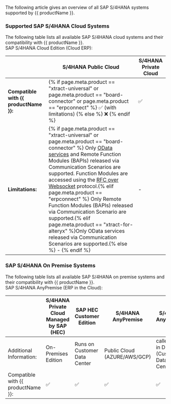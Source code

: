 
The following article gives an overview of all SAP S/4HANA systems supported by {{ productName }}.

### Supported SAP S/4HANA Cloud Systems

The following table lists all available SAP S/4HANA cloud systems and their compatibility with {{ productName }}.<br>
SAP S/4HANA Cloud Edition (Cloud ERP):

<div class="annotate" markdown>

| | S/4HANA Public Cloud | S/4HANA Private Cloud  | 
|--|---------------------------------------|-------------------------------------|
| **Compatible with {{ productName }}:**| {% if page.meta.product == "xtract-universal" or page.meta.product == "board-connector" or page.meta.product == "erpconnect" %} :white_check_mark: (with limitations)  {% else %} :x: {% endif %}  | :white_check_mark: |  
| **Limitations:**|  {% if page.meta.product == "xtract-universal" or page.meta.product == "board-connector" %} Only [OData services](../documentation/sap-connection/settings.md#source-type-odata) and Remote Function Modules (BAPIs) released via Communication Scenarios are supported. Function Modules are accessed using the [RFC over Websocket](../documentation/sap-connection/settings.md/#general) protocol.{% elif page.meta.product == "erpconnect" %} Only Remote Function Modules (BAPIs) released via Communication Scenario are supported.{% elif page.meta.product == "xtract-for-alteryx" %}Only OData services released via Communication Scenarios are supported.{% else %} - {% endif %} |   -  |  

<!---
Public Cloud {% if  page.meta.product == "yunio" %} - {% else %} Only Remote Function Modules (BAPIs) released via Communication Scenario are supported. {% endif %} |
-->

### SAP S/4HANA On Premise Systems

The following table lists all available SAP S/4HANA on premise systems and their compatibility with {{ productName }}.<br>
SAP S/4HANA AnyPremise (ERP in the Cloud):

| | S/4HANA Private Cloud <br>Managed by SAP (HEC) | SAP HEC Customer Edition | S/4HANA AnyPremise  | S/4HANA AnyPremise  |     
|--|---------------------------------------|-------------------------------------|---------------------|---------------------------------------------|
| Additional Information:| On-Premises Edition  | Runs on Customer Data Center  | Public Cloud <br>(AZURE/AWS/GCP) | called ERP in DC <br>(Customer Data Center)  | 
| Compatible with {{ productName }}:| :white_check_mark:    | :white_check_mark: | :white_check_mark: | :white_check_mark:                | 
